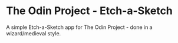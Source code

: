 # The Odin Project - Etch-a-Sketch

A simple Etch-a-Sketch app for The Odin Project - done in a wizard/medieval style.